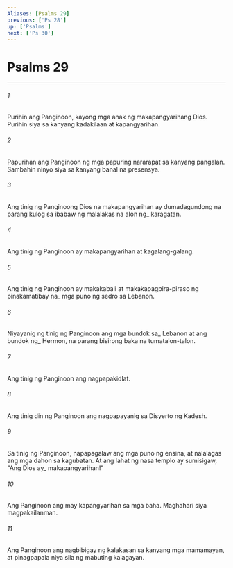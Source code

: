 ```yaml
---
Aliases: [Psalms 29]
previous: ['Ps 28']
up: ['Psalms']
next: ['Ps 30']
---
```

# Psalms 29

***






















###### 1 










Purihin ang Panginoon, kayong mga anak ng makapangyarihang Dios. Purihin siya sa kanyang kadakilaan at kapangyarihan. 





















###### 2 










Papurihan ang Panginoon ng mga papuring nararapat sa kanyang pangalan. Sambahin ninyo siya sa kanyang banal na presensya. 





















###### 3 










Ang tinig ng Panginoong Dios na makapangyarihan ay dumadagundong na parang kulog sa ibabaw ng malalakas na alon ng_ karagatan. 





















###### 4 










Ang tinig ng Panginoon ay makapangyarihan at kagalang-galang. 





















###### 5 










Ang tinig ng Panginoon ay makakabali at makakapagpira-piraso ng pinakamatibay na_ mga puno ng sedro sa Lebanon. 





















###### 6 










Niyayanig ng tinig ng Panginoon ang mga bundok sa_ Lebanon at ang bundok ng_ Hermon, na parang bisirong baka na tumatalon-talon. 





















###### 7 










Ang tinig ng Panginoon ang nagpapakidlat. 





















###### 8 










Ang tinig din ng Panginoon ang nagpapayanig sa Disyerto ng Kadesh. 





















###### 9 










Sa tinig ng Panginoon, napapagalaw ang mga puno ng ensina, at nalalagas ang mga dahon sa kagubatan. At ang lahat ng nasa templo ay sumisigaw, "Ang Dios ay_ makapangyarihan!" 





















###### 10 










Ang Panginoon ang may kapangyarihan sa mga baha. Maghahari siya magpakailanman. 





















###### 11 










Ang Panginoon ang nagbibigay ng kalakasan sa kanyang mga mamamayan, at pinagpapala niya sila ng mabuting kalagayan.
